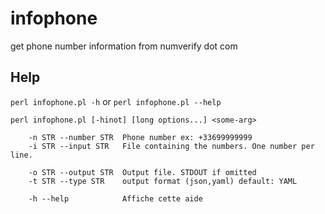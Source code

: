 # infophone
get phone number information from numverify dot com

## Help

`perl infophone.pl -h`
or
`perl infophone.pl --help`

```
perl infophone.pl [-hinot] [long options...] <some-arg>

	-n STR --number STR  Phone number ex: +33699999999
	-i STR --input STR   File containing the numbers. One number per line.

	-o STR --output STR  Output file. STDOUT if omitted
	-t STR --type STR    output format (json,yaml) default: YAML

	-h --help            Affiche cette aide
```
